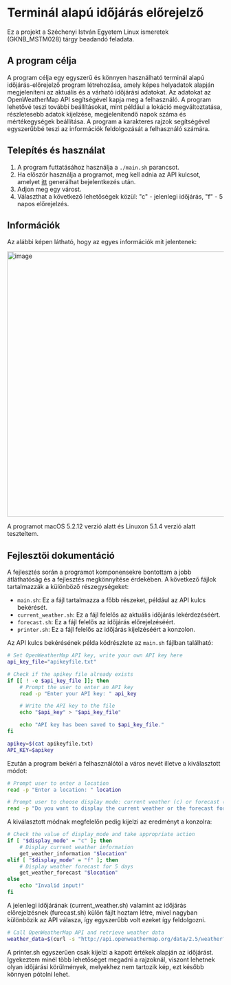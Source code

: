 # Terminál alapú időjárás előrejelző

Ez a projekt a Széchenyi István Egyetem Linux ismeretek (GKNB_MSTM028) tárgy beadandó feladata.

## A program célja

A program célja egy egyszerű és könnyen használható terminál alapú időjárás-előrejelző program létrehozása, amely képes helyadatok alapján megjeleníteni az aktuális és a várható időjárási adatokat. Az adatokat az OpenWeatherMap API segítségével kapja meg a felhasználó. A program lehetővé teszi további beállításokat, mint például a lokáció megváltoztatása, részletesebb adatok kijelzése, megjelenítendő napok száma és mértékegységek beállítása. A program a karakteres rajzok segítségével egyszerűbbé teszi az információk feldolgozását a felhasználó számára.

## Telepítés és használat

1. A program futtatásához használja a `./main.sh` parancsot.
2. Ha először használja a programot, meg kell adnia az API kulcsot, amelyet [itt](https://openweathermap.org/api) generálhat bejelentkezés után.
3. Adjon meg egy várost.
4. Választhat a következő lehetőségek közül: "c" - jelenlegi időjárás, "f" - 5 napos előrejelzés.

## Információk

Az alábbi képen látható, hogy az egyes információk mit jelentenek:

<img width="615" alt="image" src="https://github.com/arturfriedrich/linux_project/assets/67378210/d58ad88c-bfe3-44ee-b48a-a2eec14c9f45">

A programot macOS 5.2.12 verzió alatt és Linuxon 5.1.4 verzió alatt teszteltem.

## Fejlesztői dokumentáció

A fejlesztés során a programot komponensekre bontottam a jobb átláthatóság és a fejlesztés megkönnyítése érdekében. A következő fájlok tartalmazzák a különböző részegységeket:

- `main.sh`: Ez a fájl tartalmazza a főbb részeket, például az API kulcs bekérését.
- `current_weather.sh`: Ez a fájl felelős az aktuális időjárás lekérdezéséért.
- `forecast.sh`: Ez a fájl felelős az időjárás előrejelzéséért.
- `printer.sh`: Ez a fájl felelős az időjárás kijelzéséért a konzolon.

Az API kulcs bekérésének példa kódrészlete az `main.sh` fájlban található:

```bash
# Set OpenWeatherMap API key, write your own API key here
api_key_file="apikeyfile.txt"

# Check if the apikey file already exists
if [[ ! -e $api_key_file ]]; then
    # Prompt the user to enter an API key
    read -p "Enter your API key: " api_key

    # Write the API key to the file
    echo "$api_key" > "$api_key_file"

    echo "API key has been saved to $api_key_file."
fi

apikey=$(cat apikeyfile.txt)
API_KEY=$apikey
```

Ezután a program bekéri a felhasználótól a város nevét illetve a kiválasztott módot:
```bash
# Prompt user to enter a location
read -p "Enter a location: " location

# Prompt user to choose display mode: current weather (c) or forecast (f)
read -p "Do you want to display the current weather or the forecast for 5 days: (c/f) " display_mode
```

A kiválasztott módnak megfelelőn pedig kijelzi az eredményt a konzolra:
```bash
# Check the value of display_mode and take appropriate action
if [ "$display_mode" = "c" ]; then
    # Display current weather information
    get_weather_information "$location"
elif [ "$display_mode" = "f" ]; then
    # Display weather forecast for 5 days
    get_weather_forecast "$location"
else
    echo "Invalid input!"
fi
```

A jelenlegi időjárának (current_weather.sh) valamint az időjárás előrejelzésnek (furecast.sh) külön fájlt hoztam létre, mivel nagyban különbözik az API válasza, így egyszerűbb volt ezeket így feldolgozni.
```bash
# Call OpenWeatherMap API and retrieve weather data
weather_data=$(curl -s "http://api.openweathermap.org/data/2.5/weather?q=${location}&appid=${API_KEY}")
```

A printer.sh egyszerűen csak kijelzi a kapott értékek alapján az időjárást. Igyekeztem minél több lehetőséget megadni a rajzoknál, viszont lehetnek olyan időjárási körülmények, melyekhez nem tartozik kép, ezt később könnyen pótolni lehet.
